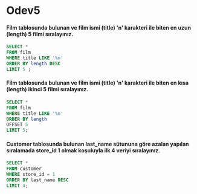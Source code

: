 # Odev5

#### Film tablosunda bulunan ve film ismi (title) 'n' karakteri ile biten en uzun (length) 5 filmi sıralayınız.
~~~sql
SELECT * 
FROM film 
WHERE title LIKE '%n' 
ORDER BY length DESC 
LIMIT 5 ;
~~~
#### Film tablosunda bulunan ve film ismi (title) 'n' karakteri ile biten en kısa (length) ikinci 5 filmi sıralayınız.
~~~sql
SELECT * 
FROM film 
WHERE title LIKE '%n' 
ORDER BY length 
OFFSET 5 
LIMIT 5;
~~~
#### Customer tablosunda bulunan last_name sütununa göre azalan yapılan sıralamada store_id 1 olmak koşuluyla ilk 4 veriyi sıralayınız.
~~~sql
SELECT * 
FROM customer 
WHERE store_id = 1 
ORDER BY last_name DESC 
LIMIT 4;
~~~